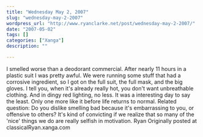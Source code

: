 ```yaml
---
title: "Wednesday May 2, 2007"
slug: "wednesday-may-2-2007"
wordpress_url: "http://www.ryanclarke.net/post/wednesday-may-2-2007/"
date: "2007-05-02"
tags: []
categories: ["Xanga"]
description: ""

---
```


I smelled worse than a deodorant commercial.
After nearly 11 hours in a plastic suit I was pretty awful. We were running some stuff that had a corrosive ingredient, so I got on the full suit, the full mask, and the big gloves. I tell you, when it's already really hot, you don't want unbreathable clothing. And in dingy red lighting, no less. It was a interesting day to say the least. Only one more like it before life returns to normal.
Related question: Do you dislike smelling bad because it's embarrassing to you, or offensive to others? It's kind of convicting if we realize that so many of the 'nice' things we do are really selfish in motivation.
Ryan
Originally posted at classicalRyan.xanga.com
